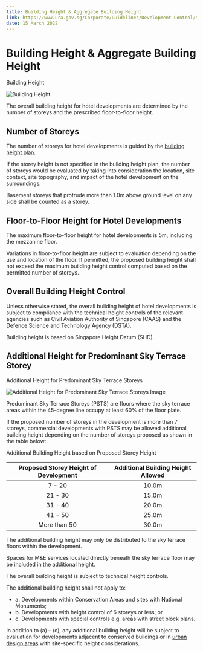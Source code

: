 ```yaml
---
title: Building Height & Aggregate Building Height
link: https://www.ura.gov.sg/Corporate/Guidelines/Development-Control/Non-Residential/Hotel/Building-Height
date: 15 March 2022
---
```


# Building Height & Aggregate Building Height

Building Height

![Building Height](https://www.ura.gov.sg/-/media/Corporate/Guidelines/Development-control/Hotel/H06_Building_Height.jpg?h=100%25&w=100%25)

The overall building height for hotel developments are determined by the number of storeys and the prescribed floor-to-floor height.

## Number of Storeys

The number of storeys for hotel developments is guided by the [building height plan](https://www.ura.gov.sg/maps/?service=BH).

If the storey height is not specified in the building height plan, the number of storeys would be evaluated by taking into consideration the location, site context, site topography, and impact of the hotel development on the surroundings.

Basement storeys that protrude more than 1.0m above ground level on any side shall be counted as a storey.

## Floor-to-Floor Height for Hotel Developments

The maximum floor-to-floor height for hotel developments is 5m, including the mezzanine floor.

Variations in floor-to-floor height are subject to evaluation depending on the use and location of the floor. If permitted, the proposed building height shall not exceed the maximum building height control computed based on the permitted number of storeys.

## Overall Building Height Control

Unless otherwise stated, the overall building height of hotel developments is subject to compliance with the technical height controls of the relevant agencies such as Civil Aviation Authority of Singapore (CAAS) and the Defence Science and Technology Agency (DSTA).

Building height is based on Singapore Height Datum (SHD).

## Additional Height for Predominant Sky Terrace Storey

Additional Height for Predominant Sky Terrace Storeys

![Additional Height for Predominant Sky Terrace Storeys Image](https://www.ura.gov.sg/-/media/Corporate/Guidelines/Development-control/Commercial/C04_Additional_Height_for_Sky_Terrace_Floors.jpg?h=100%25&w=100%25)

Predominant Sky Terrace Storeys (PSTS) are floors where the sky terrace areas within the 45-degree line occupy at least 60% of the floor plate.

If the proposed number of storeys in the development is more than 7 storeys, commercial developments with PSTS may be allowed additional building height depending on the number of storeys proposed as shown in the table below:

Additional Building Height based on Proposed Storey Height

| Proposed Storey Height of Development | Additional Building Height Allowed |
| :-----------------------------------: | :--------------------------------: |
|                7 - 20                 |               10.0m                |
|                21 - 30                |               15.0m                |
|                31 - 40                |               20.0m                |
|                41 - 50                |               25.0m                |
|             More than 50              |               30.0m                |

The additional building height may only be distributed to the sky terrace floors within the development.

Spaces for M&E services located directly beneath the sky terrace floor may be included in the additional height.

The overall building height is subject to technical height controls.

The additional building height shall not apply to:

- a. Developments within Conservation Areas and sites with National Monuments;
- b. Developments with height control of 6 storeys or less; or
- c. Developments with special controls e.g. areas with street block plans.

In addition to (a) – (c), any additional building height will be subject to evaluation for developments adjacent to conserved buildings or in [urban design areas](https://www.ura.gov.sg/Corporate/Guidelines/Urban-Design) with site-specific height considerations.